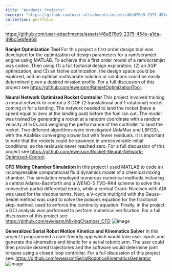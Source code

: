```yaml
---
title: "Academic Projects"
excerpt: "https://github.com/user-attachments/assets/46e876e9-2375-454e-a1da-49bc5ebfe968"
collection: portfolio
---
```



https://github.com/user-attachments/assets/46e876e9-2375-454e-a1da-49bc5ebfe968




**Ramjet Optimization Tool**
For this project a first order design tool was developed for the optimization of design parameters for a ram/scramjet engine using MATLAB. To achieve this a first order model of a ram/scramjet was coded. Then using (1) a full factorial design exploration, (2) an SQP optimization, and (3) an fsolve optimization, the design space could be explored, and an optimal multivariate solution or solutions could be easily determined given a desired mission profile.
For a full discussion of this project see https://github.com/eweissm/RamjetOptimizationTool.

**Neural Network Optimized Rocket Controller**
This project involved training a neural network to control a 3 DOF (2 translational and 1 rotational) rocket coming in for a landing. The network needed to land the rocket (have a speed equal to zero at the landing pad) before the fuel ran out. The model was trained by generating a rocket at a random coordinate with a random velocity at t=0s and weighing the performance of the controller to land the rocket. Two different algorithms were investigated (AdaMax and LBFGS), with the AdaMax converging slower but with fewer residuals. It is important to note that the rockets could be spawned in unrecoverable initial conditions, so the residuals never reached zero.
For a full discussion of this project see https://github.com/eweissm/Rocket-Neural-Network-Optimized-Control.

**CFD Mixing Chamber Simulation**
	In this project I used MATLAB to code an incompressible computational fluid dynamics model of a chemical mixing chamber. The simulation employed numerous numerical methods including a central Adams-Bashforth and a WENO-5 TVD-RK4 scheme to solve the convective partial differential terms, while a central Crank-Nicolson with ADI was used for the viscous terms. Next, a V-cycle multigrid with the Gauss-Seidel method was used to solve the poisons equation for the fractional step-method, used to enforce the continuity equation. Finally, in the project a GCI analysis was performed to perform numerical verification.
For a full discussion of this project see: https://github.com/eweissm/MixingChamber_CFD
![image](https://github.com/user-attachments/assets/7440a112-af20-4720-990a-91b7f633f719)

**Generalized Serial Robot Motion Kinetics and Kinematics Solver**
In this project I programmed a user-friendly app which would take user inputs and generate the kinematics and kinetic for a serial robotic arm. The user could then provide desired trajectories and the software would determine joint torques using a closed loop controller.
For a full discussion of this project see: https://github.com/eweissm/SerialRoboticsKinematicsGenerator
![image](https://github.com/user-attachments/assets/e2ebc31a-ded2-40de-8346-005546870301)
